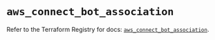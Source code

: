 # `aws_connect_bot_association`

Refer to the Terraform Registry for docs: [`aws_connect_bot_association`](https://registry.terraform.io/providers/hashicorp/aws/5.99.0/docs/resources/connect_bot_association).
